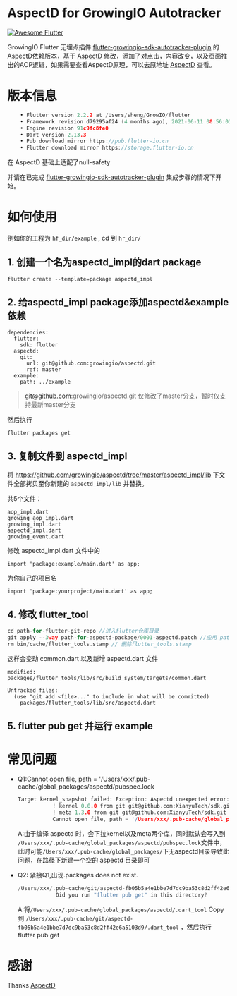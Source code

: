 # AspectD for GrowingIO Autotracker

<a href="https://github.com/Solido/awesome-flutter">
   <img alt="Awesome Flutter" src="https://img.shields.io/badge/Awesome-Flutter-blue.svg?longCache=true&style=flat-square" />
</a>

 GrowingIO Flutter 无埋点插件 [flutter-growingio-sdk-autotracker-plugin](https://github.com/growingio/flutter-growingio-sdk-autotracker-plugin.git)  的AspectD依赖版本，基于 [AspectD](https://github.com/XianyuTech/aspectd)  修改，添加了对点击，内容改变，以及页面推出的AOP逻辑，如果需要查看AspectD原理，可以去原地址 [AspectD](https://github.com/XianyuTech/aspectd)  查看。

# 版本信息

```c
    • Flutter version 2.2.2 at /Users/sheng/GrowIO/flutter
    • Framework revision d79295af24 (4 months ago), 2021-06-11 08:56:01 -0700
    • Engine revision 91c9fc8fe0
    • Dart version 2.13.3
    • Pub download mirror https://pub.flutter-io.cn
    • Flutter download mirror https://storage.flutter-io.cn
```
在 AspectD 基础上适配了null-safety

并请在已完成  [flutter-growingio-sdk-autotracker-plugin](https://github.com/growingio/flutter-growingio-sdk-autotracker-plugin.git)  集成步骤的情况下开始。

# 如何使用

例如你的工程为 `hf_dir/example` , cd 到 `hr_dir/`

## 1. 创建一个名为aspectd_impl的dart package

```
flutter create --template=package aspectd_impl
```

## 2. 给aspectd_impl package添加aspectd&example依赖

```
dependencies:
  flutter:
    sdk: flutter
  aspectd:
    git:
      url: git@github.com:growingio/aspectd.git
      ref: master
  example:
    path: ../example
```

>  git@github.com:growingio/aspectd.git 仅修改了master分支，暂时仅支持最新master分支

然后执行

```
flutter packages get
```

## 3. 复制文件到 aspectd_impl

将 https://github.com/growingio/aspectd/tree/master/aspectd_impl/lib 下文件全部拷贝至你新建的 `aspectd_impl/lib` 并替换。

共5个文件：

```
aop_impl.dart		
growing_aop_impl.dart	
growing_impl.dart
aspectd_impl.dart	
growing_event.dart
```

修改 aspectd_impl.dart 文件中的

```
import 'package:example/main.dart' as app;
```

为你自己的项目名

```
import 'package:yourproject/main.dart' as app;
```

## 4. 修改 flutter_tool

```c
cd path-for-flutter-git-repo //进入flutter仓库目录
git apply --3way path-for-aspectd-package/0001-aspectd.patch //应用 patch 
rm bin/cache/flutter_tools.stamp // 删除flutter_tools.stamp
```

这样会变动 common.dart 以及新增 aspectd.dart 文件

``````
modified:   packages/flutter_tools/lib/src/build_system/targets/common.dart

Untracked files:
  (use "git add <file>..." to include in what will be committed)
	packages/flutter_tools/lib/src/aspectd.dart
``````

## 5. flutter pub get 并运行 example



# 常见问题

- Q1:Cannot open file, path = '/Users/xxx/.pub-cache/global_packages/aspectd/pubspec.lock

  ```c
  Target kernel_snapshot failed: Exception: Aspectd unexpected error: Warning: You are using these overridden dependencies:
             ! kernel 0.0.0 from git git@github.com:XianyuTech/sdk.git at c9f1a5 in pkg/kernel
             ! meta 1.3.0 from git git@github.com:XianyuTech/sdk.git at c9f1a5 in pkg/meta
             Cannot open file, path = '/Users/xxx/.pub-cache/global_packages/aspectd/pubspec.lock' (OS Error: No such file or directory, errno = 2)
  
  ```

  A:由于编译 aspectd 时，会下拉kernel以及meta两个库，同时默认会写入到 `/Users/xxx/.pub-cache/global_packages/aspectd/pubspec.lock`文件中，此时可能`/Users/xxx/.pub-cache/global_packages/`下无aspectd目录导致此问题，在路径下新建一个空的 aspectd 目录即可

- Q2: 紧接Q1,出现.packages does not exist.

  ```c
  /Users/xxx/.pub-cache/git/aspectd-fb05b5a4e1bbe7d7dc9ba53c8d2ff42e6a5103d9/.packages does not exist.
              Did you run "flutter pub get" in this directory?
  ```

  A:将`/Users/xxx/.pub-cache/global_packages/aspectd/.dart_tool` Copy到    `/Users/xxx/.pub-cache/git/aspectd-fb05b5a4e1bbe7d7dc9ba53c8d2ff42e6a5103d9/.dart_tool` ，然后执行 flutter pub get

# 感谢

Thanks  [AspectD](https://github.com/XianyuTech/aspectd)  
